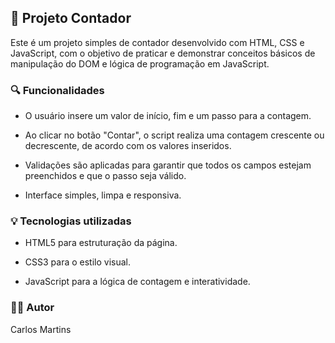 ## 🧮 Projeto Contador

Este é um projeto simples de contador desenvolvido com HTML, CSS e JavaScript, com o objetivo de praticar e demonstrar conceitos básicos de manipulação do DOM e lógica de programação em JavaScript.

### 🔍 Funcionalidades
- O usuário insere um valor de início, fim e um passo para a contagem.

- Ao clicar no botão "Contar", o script realiza uma contagem crescente ou decrescente, de acordo com os valores inseridos.

- Validações são aplicadas para garantir que todos os campos estejam preenchidos e que o passo seja válido.

- Interface simples, limpa e responsiva.

### 💡 Tecnologias utilizadas
- HTML5 para estruturação da página.

- CSS3 para o estilo visual.

- JavaScript para a lógica de contagem e interatividade.

### 👨‍💻 Autor

Carlos Martins
